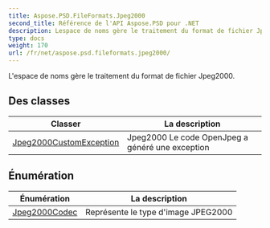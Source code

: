 ```yaml
---
title: Aspose.PSD.FileFormats.Jpeg2000
second_title: Référence de l'API Aspose.PSD pour .NET
description: Lespace de noms gère le traitement du format de fichier Jpeg2000.
type: docs
weight: 170
url: /fr/net/aspose.psd.fileformats.jpeg2000/
---
```

L'espace de noms gère le traitement du format de fichier Jpeg2000.

## Des classes

| Classer | La description |
| --- | --- |
| [Jpeg2000CustomException](./jpeg2000customexception/) | Jpeg2000 Le code OpenJpeg a généré une exception |
## Énumération

| Énumération | La description |
| --- | --- |
| [Jpeg2000Codec](./jpeg2000codec/) | Représente le type d'image JPEG2000 |


